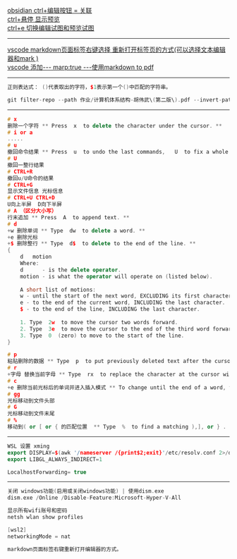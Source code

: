 [obsidian ctrl+编辑按钮 = 关联](photo/Pasted%20image%2020240730220503.png) <br>
[ctrl+悬停 显示预览](. "hover editor") <br>
[ctrl+e 切换编辑试图和预览试图](. ) <br>

---
[vscode markdown页面标签右键选择 重新打开标签页的方式(可以选择文本编辑器和mark )](photo/Pasted%20image%2020240908203751.png) <br>
[vscode 添加--- marp:true ---使用markdown to pdf](photo/Pasted%20image%2020240908204454.png)

---

```cpp
正则表达式： ()代表取出的字符，$1表示第一个()中匹配的字符串。

git filter-repo --path 作业/计算机体系结构-胡伟武\(第二版\).pdf --invert-paths --forc

```

---

```cpp file:"vim"
# x
删除一个字符 ** Press  x  to delete the character under the cursor. **
# i or a
.....
# u 
撤回命令结果 ** Press  u  to undo the last commands,   U  to fix a whole line. **
# U 
撤回一整行结果 
# CTRL+R
撤回u/U命令的结果
# CTRL+G
显示文件信息 光标信息 
# CTRL+U CTRL+D
U向上半屏  D向下半屏
# A （区分大小写）
行末追加 ** Press  A  to append text. **
# d 
+w 删除单词 ** Type  dw  to delete a word. **
+e 删除光标 
+$ 删除整行 ** Type  d$  to delete to the end of the line. **
{
	d   motion
	Where:
	d      - is the delete operator.
	motion - is what the operator will operate on (listed below).
	
	A short list of motions:
	w - until the start of the next word, EXCLUDING its first character.
	e - to the end of the current word, INCLUDING the last character.
	$ - to the end of the line, INCLUDING the last character.
	
	1. Type  2w  to move the cursor two words forward.
	2. Type  3e  to move the cursor to the end of the third word forward.
	3. Type  0  (zero) to move to the start of the line.
}

# p
粘贴删除的数据 ** Type  p  to put previously deleted text after the cursor. **
# r
+字母 替换当前字母 ** Type  rx  to replace the character at the cursor with  x . **
# c
+e 删除当前光标后的单词并进入插入模式 ** To change until the end of a word, type  ce . **
# gg
光标移动到文件头部
# G 
光标移动到文件末尾
# %
移动到( or [ or { 的匹配位置  ** Type  %  to find a matching ),], or } . **

```

---
```cpp file:"ubuntu"
WSL 设置 xming
export DISPLAY=$(awk '/nameserver /{print$2;exit}'/etc/resolv.conf 2>/dev/null):0
export LIBGL_ALWAYS_INDIRECT=1

LocalhostForwarding= true
```

---

```cpp file:"windows"
关闭 windows功能(启用或关闭windows功能) | 使用dism.exe
dism.exe /Online /Disable-Feature:Microsoft-Hyper-V-All

显示所有wifi账号和密码
netsh wlan show profiles

[wsl2]
networkingMode = nat

```

```cpp file:"vscode"
markdown页面标签右键重新打开编辑器的方式。
```
